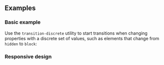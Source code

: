 ## Examples

### Basic example

Use the `transition-discrete` utility to start transitions when changing properties with a discrete set of values, such as elements that change from `hidden` to `block`:

### Responsive design